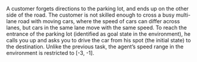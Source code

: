 A customer forgets directions to the parking lot, and ends up on the other side of the road. The customer is not skilled enough to cross a busy multi-lane road with moving cars, where the speed of cars can differ across lanes, but cars in the same lane move with the same speed. To reach the entrance of the parking lot (identified as goal state in the environment), he calls you up and asks you to drive the car from his spot (the initial state) to the destination. Unlike the previous task, the agent’s speed range in the environment is restricted to [-3, -1].
